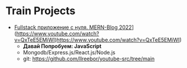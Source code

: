 # Train Projects


* [Fullstack приложение с нуля. MERN-Blog 2022]([)](https://www.youtube.com/watch?v=QxTeE5EMiWI)https://www.youtube.com/watch?v=QxTeE5EMiWI)
  - **Давай Попробуем: JavaScript**
  - Mongodb/Express.js/React.js/Node.js
  - git: https://github.com/llreebor/youtube-src/tree/main






